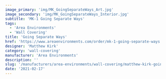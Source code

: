 ```yaml
---
image_primary: 'img/MK_GoingSeparateWays_Art.jpg'
image_secondary: 'img/MK_GoingSeparateWays_Interior.jpg'
subtitle: 'MK-1 Going Separate Ways'
tags:
  - 'Area Environments'
  - 'Wall Covering'
title: 'Going Separate Ways'
href: 'https://www.areaenvironments.com/order/mk-1-going-separate-ways'
designer: 'Matthew Kirk'
category: 'wall-covering'
manufacturer: 'Area Environments'
description: ''
slug: '/manufacturers/area-environments/wall-covering/matthew-kirk-going-separate-ways'
date: '2021-02-17'
---
```

